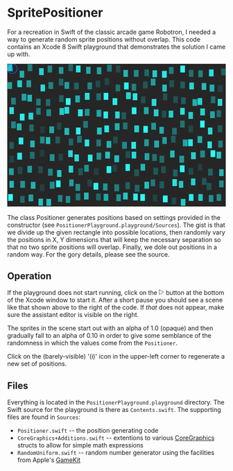 # SpritePositioner

For a recreation in Swift of the classic arcade game Robotron, I needed a way to generate random sprite
positions without overlap. This code contains an Xcode 8 Swift playground that demonstrates the solution I came
up with.

![](Scene.png)

The class Positioner generates positions based on settings provided in the constructor (see
`PositionerPlayground.playground/Sources`). The gist is that we divide up the given rectangle into possible
locations, then randomly vary the positions in X, Y dimensions that will keep the necessary separation so that
no two sprite positions will overlap. Finally, we dole out positions in a random way. For the gory details,
please see the source.

## Operation

If the playground does not start running, click on the ![play](play.png) button at the bottom of the Xcode
window to start it. After a short pause you should see a scene like that shown above to the right of the code.
If *that* does not appear, make sure the assistant editor is visible on the right.

The sprites in the scene start out with an alpha of 1.0 (opaque) and then gradually fall to an alpha of 0.10 in
order to give some semblance of the randomness in which the values come from the `Positioner`.

Click on the (barely-visible) '(i)' icon in the upper-left corner to regenerate a new set of positions.

## Files

Everything is located in the `PositionerPlayground.playground` directory. The Swift source for the playground is
there as `Contents.swift`. The supporting files are found in `Sources`:

* `Positioner.swift` -- the position generating code
* `CoreGraphics+Additions.swift` -- extentions to various
[CoreGraphics](https://developer.apple.com/reference/coregraphics) structs to allow for simple math expressions
* `RandomUniform.swift` -- random number generator using the facilities from Apple's
[GameKit](https://developer.apple.com/reference/gamekit)
